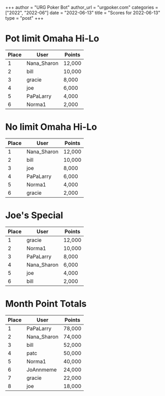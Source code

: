 +++
author = "URG Poker Bot"
author_url = "urgpoker.com"
categories = ["2022", "2022-06"]
date = "2022-06-13"
title = "Scores for 2022-06-13"
type = "post"
+++
# Pot limit Omaha Hi-Lo

| Place | User | Points |
|-------|------|--------|
| 1 | Nana_Sharon | 12,000 |
| 2 | bill | 10,000 |
| 3 | gracie | 8,000 |
| 4 | joe | 6,000 |
| 5 | PaPaLarry | 4,000 |
| 6 | Norma1 | 2,000 |

# No limit Omaha Hi-Lo

| Place | User | Points |
|-------|------|--------|
| 1 | Nana_Sharon | 12,000 |
| 2 | bill | 10,000 |
| 3 | joe | 8,000 |
| 4 | PaPaLarry | 6,000 |
| 5 | Norma1 | 4,000 |
| 6 | gracie | 2,000 |

# Joe's Special

| Place | User | Points |
|-------|------|--------|
| 1 | gracie | 12,000 |
| 2 | Norma1 | 10,000 |
| 3 | PaPaLarry | 8,000 |
| 4 | Nana_Sharon | 6,000 |
| 5 | joe | 4,000 |
| 6 | bill | 2,000 |

# Month Point Totals

| Place | User | Points |
|-------|------|--------|
| 1 | PaPaLarry | 78,000 |
| 2 | Nana_Sharon | 74,000 |
| 3 | bill | 52,000 |
| 4 | patc | 50,000 |
| 5 | Norma1 | 40,000 |
| 6 | JoAnnmeme | 24,000 |
| 7 | gracie | 22,000 |
| 8 | joe | 18,000 |
